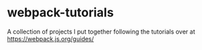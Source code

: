 # webpack-tutorials
A collection of projects I put together following the tutorials over at https://webpack.js.org/guides/
